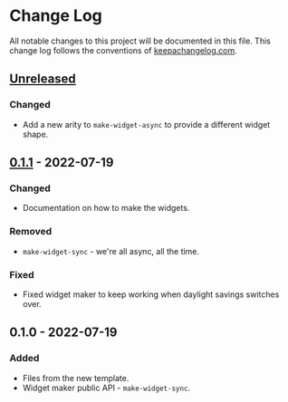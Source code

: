 # Change Log
All notable changes to this project will be documented in this file. This change log follows the conventions of [keepachangelog.com](http://keepachangelog.com/).

## [Unreleased]
### Changed
- Add a new arity to `make-widget-async` to provide a different widget shape.

## [0.1.1] - 2022-07-19
### Changed
- Documentation on how to make the widgets.

### Removed
- `make-widget-sync` - we're all async, all the time.

### Fixed
- Fixed widget maker to keep working when daylight savings switches over.

## 0.1.0 - 2022-07-19
### Added
- Files from the new template.
- Widget maker public API - `make-widget-sync`.

[Unreleased]: https://sourcehost.site/your-name/ch05-pegthing/compare/0.1.1...HEAD
[0.1.1]: https://sourcehost.site/your-name/ch05-pegthing/compare/0.1.0...0.1.1
